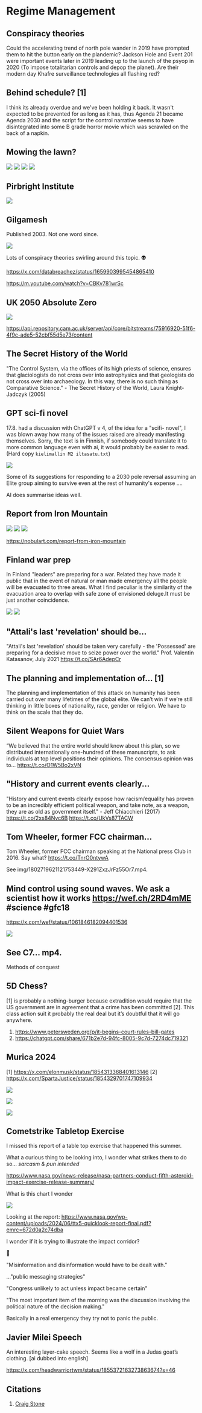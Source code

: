 # Regime Management

## Conspiracy theories

Could the accelerating trend of north pole wander in 2019 have prompted them to hit the button early on the plandemic? Jackson Hole and Event 201 were important events later in 2019 leading up to the launch of the psyop in 2020 (To impose totalitarian controls and depop the planet). Are their modern day Khafre surveillance technologies all flashing red?

## Behind schedule? [1]

I think its already overdue and we've been holding it back. It wasn't expected to be prevented for as long as it has, thus Agenda 21 became Agenda 2030 and the script for the control narrative seems to have disintegrated into some B grade horror movie which was scrawled on the back of a napkin.

## Mowing the lawn?

![](img/vaccine-rates.jpg)
![](img/cancer-rates.jpg)
![](img/median-ages.jpg)
![](img/fertility.jpg)

## Pirbright Institute

![](img/pirbright-institute.jpg)

## Gilgamesh

Published 2003. Not one word since.

![](img/gilgamesh.jpg)

Lots of conspiracy theories swirling around this topic. 👽

https://x.com/databreachez/status/1659903995454865410

https://m.youtube.com/watch?v=CBKv781wrSc

## UK 2050 Absolute Zero

![](img/absolute-zero.jpg)

https://api.repository.cam.ac.uk/server/api/core/bitstreams/75916920-51f6-4f9c-ade5-52cbf55d5e73/content

## The Secret History of the World

"The Control System, via the offices of its high priests of science, ensures that glaciologists do not cross over into astrophysics and that geologists do not cross over into archaeology. In this way, there is no such thing as Comparative Science." - The Secret History of the World, Laura Knight-Jadczyk (2005)

## GPT sci-fi novel

17.8. had a discussion with ChatGPT v 4, of the idea for a "scifi- novel", I was blown away how many of the issues raised are already manifesting themselves. Sorry, the text is in Finnish, if somebody could translate it to more common language even with ai, it would probably be easier to read. (Hard copy `kielimallin M2 iltasatu.txt`)

![](img/sci-fi.jpg)

Some of its suggestions for responding to a 2030 pole reversal assuming an Elite group aiming to survive even at the rest of humanity's expense ....

AI does summarise ideas well.

## Report from Iron Mountain

![](img/ironm1.jpg)
![](img/ironm2.jpg)
![](img/ironm3.jpg)

https://nobulart.com/report-from-iron-mountain

## Finland war prep

In Finland "leaders" are preparing for a war. Related they have made it public that in the event of natural or man made emergency all the people will be evacuated to three areas. What I find peculiar is the similarity of the evacuation area to overlap with safe zone of envisioned deluge.It must be just another coincidence.

![](img/finland1.jfif)
![](img/finland2.jpg)

## "Attali's last 'revelation' should be...

"Attali's last 'revelation' should be taken very carefully - the 'Possessed' are preparing for a decisive move to seize power over the world." Prof. Valentin Katasanov, July 2021 https://t.co/SAr6AdepCr

## The planning and implementation of... [1]

The planning and implementation of this attack on humanity has been carried out over many lifetimes of the global elite. We can’t win if we’re still thinking in little boxes of nationality, race, gender or religion. We have to think on the scale that they do.

## Silent Weapons for Quiet Wars

“We believed that the entire world should know about this plan, so we distributed internationally one-hundred of these manuscripts, to ask individuals at top level positions their opinions. The consensus opinion was to… https://t.co/O1W5Bo2xVN

## "History and current events clearly...

"History and current events clearly expose how racism/equality has proven to be an incredibly efficient political weapon, and take note, as a weapon, they are as old as government itself." - Jeff Chiacchieri (2017) https://t.co/2xs84Nvc6B https://t.co/UkVs87TACW

## Tom Wheeler, former FCC chairman...

Tom Wheeler, former FCC chairman speaking at the National press Club in 2016. Say what? https://t.co/TnrO0ntywA

See img/1802719621121753449-X291ZxzJrFz55Or7.mp4.

## Mind control using sound waves. We ask a scientist how it works https://wef.ch/2RD4mME #science #gfc18

https://x.com/wef/status/1061846182094401536

![](img/mind-control.png)

## See C7... mp4.

Methods of conquest

## 5D Chess?

[1] is probably a nothing-burger because extradition would require that the US government are in agreement that a crime has been committed [2].  This class action suit it probably the real deal but it’s doubtful that it will go anywhere. 

1. https://www.petersweden.org/p/it-begins-court-rules-bill-gates
2. https://chatgpt.com/share/671b2e7d-94fc-8005-9c7d-7274dc719321

## Murica 2024

[1] https://x.com/elonmusk/status/1854313368401613146
[2] https://x.com/SpartaJustice/status/1854329701747109934

![](img/photo_5875@07-11-2024_13-15-21.jpg)

![](img/photo_5876@07-11-2024_13-15-21.jpg)

![](img/photo_5877@07-11-2024_13-15-21.jpg)

## Cometstrike Tabletop Exercise

I missed this report of a table top exercise that happened this summer.

What a curious thing to be looking into, I wonder what strikes them to do so... *sarcasm & pun intended*

https://www.nasa.gov/news-release/nasa-partners-conduct-fifth-asteroid-impact-exercise-release-summary/

What is this chart I wonder

![](img/photo_5883@07-11-2024_20-49-59.jpg)

Looking at the report: https://www.nasa.gov/wp-content/uploads/2024/06/ttx5-quicklook-report-final.pdf?emrc=672d0a2c74dba

I wonder if it is trying to illustrate the impact corridor?

👀

"Misinformation and disinformation would have to be dealt with." 

..."public messaging strategies"

"Congress unlikely to act unless
impact became certain"

"The most important item of the morning was
the discussion involving the political nature of
the decision making."

Basically in a real emergency they try not to panic the public.

## Javier Milei Speech

An interesting layer-cake speech. Seems like a wolf in a Judas goat’s clothing. [ai dubbed into english]

https://x.com/headwarriortwm/status/1855372163273863674?s=46

## Citations

1. [Craig Stone](https://nobulart.com)